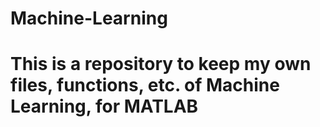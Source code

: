 # Machine-Learning

# This is a repository to keep my own files, functions, etc. of Machine Learning, for MATLAB
